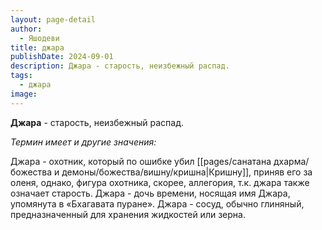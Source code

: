 ```yaml
---
layout: page-detail
author:
  - Яшодеви
title: джара
publishDate: 2024-09-01
description: Джара - старость, неизбежный распад.
tags:
  - джара
image:
---
```

**Джара** - старость, неизбежный распад.

*Термин имеет и другие значения:*

Джара - охотник, который по ошибке убил [[pages/санатана дхарма/божества и демоны/божества/вишну/кришна|Кришну]], приняв его за оленя, однако, фигура охотника, скорее, аллегория, т.к. джара также означает старость.
Джара - дочь времени, носящая имя Джара, упомянута в «Бхагавата пуране».
Джара - сосуд, обычно глиняный, предназначенный для хранения жидкостей или зерна.

